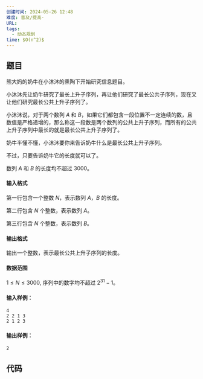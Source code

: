 ```yaml
---
创建时间: 2024-05-26 12:48
难度: 普及/提高-
URL: 
tags:
  - 动态规划
time: $O(n^2)$
---
```


## 题目
熊大妈的奶牛在小沐沐的熏陶下开始研究信息题目。

小沐沐先让奶牛研究了最长上升子序列，再让他们研究了最长公共子序列，现在又让他们研究最长公共上升子序列了。

小沐沐说，对于两个数列 $A$ 和 $B$，如果它们都包含一段位置不一定连续的数，且数值是严格递增的，那么称这一段数是两个数列的公共上升子序列，而所有的公共上升子序列中最长的就是最长公共上升子序列了。

奶牛半懂不懂，小沐沐要你来告诉奶牛什么是最长公共上升子序列。

不过，只要告诉奶牛它的长度就可以了。

数列 $A$ 和 $B$ 的长度均不超过 $3000$。

#### 输入格式

第一行包含一个整数 $N$，表示数列 $A，B$ 的长度。

第二行包含 $N$ 个整数，表示数列 $A$。

第三行包含 $N$ 个整数，表示数列 $B$。

#### 输出格式

输出一个整数，表示最长公共上升子序列的长度。

#### 数据范围

$1 \le N \le 3000$, 序列中的数字均不超过 $2^{31}-1$。

#### 输入样例：

```
4
2 2 1 3
2 1 2 3
```

#### 输出样例：

```
2
```
## 代码

